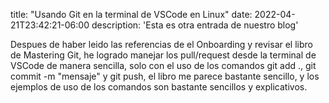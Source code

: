 title: "Usando Git en la terminal de VSCode en Linux"
date: 2022-04-21T23:42:21-06:00
description: 'Esta es otra entrada de nuestro blog'

Despues de haber leido las referencias de el Onboarding y revisar el libro de Mastering Git, he logrado manejar los pull/request desde la terminal de VSCode de manera sencilla, solo con el uso de los comandos git add ., git commit -m "mensaje" y git push, el libro me parece bastante sencillo, y los ejemplos de uso de los comandos son bastante sencillos y explicativos.